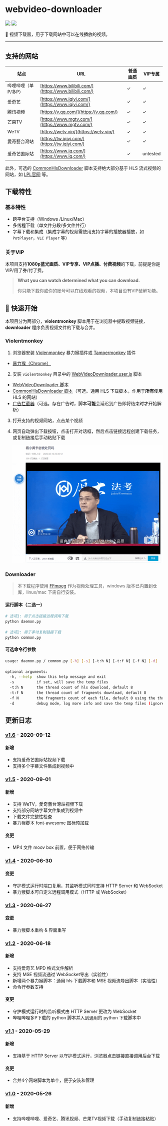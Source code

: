 # webvideo-downloader

![](https://img.shields.io/badge/platform-win%20%7C%20linux%20%7C%20osx-brightgreen) ![](https://img.shields.io/badge/python-%3E=%203.5.0-orange)

🚀 视频下载器，用于下载网站中可以在线播放的视频。

---

## 支持的网站

| 站点                                | URL                                                    | 普通画质 | VIP专属 |
| ------------------------------------- | ------------------------------------------------------ | -------- | ------- |
| 哔哩哔哩（单P/多P）                   | [https://www.bilibili.com/](https://www.bilibili.com/) | ✓        | ✓       |
| 爱奇艺     | [https://www.iqiyi.com/](https://www.iqiyi.com/)                       | ✓        | ✓       |
| 腾讯视频         | [https://v.qq.com/](https://v.qq.com/)                          | ✓        | ✓       |
| 芒果TV       | [https://www.mgtv.com/](https://www.mgtv.com/)                        | ✓        | ✓       |
| WeTV             | [https://wetv.vip/](https://wetv.vip/)                              | ✓        | ✓ |
| 愛奇藝台灣站 | [https://tw.iqiyi.com/](https://tw.iqiyi.com/)                  | ✓        | ✓       |
| 爱奇艺国际站   | [https://www.iq.com/](https://www.iq.com/)                    | ✓        | untested |

此外，可选的 [CommonHlsDownloader](https://github.com/jaysonlong/webvideo-downloader/raw/master/violentmonkey/CommonHlsDownloader.user.js) 脚本支持绝大部分基于 HLS 流式视频的网站，如 [LPL官网](https://lpl.qq.com/) 等。



## 下载特性

### 基本特性

- 跨平台支持（Windows /Linux/Mac）
- 多线程下载（单文件分段/多文件并行）
- 字幕下载和集成（集成字幕的视频需使用支持字幕的播放器播放，如 `PotPlayer`，`VLC Player` 等）

### 关于VIP

本项目支持**1080p蓝光画质、VIP专享、VIP点播、付费视频**的下载，前提是你是VIP/用了券/付了费。

> **What you can watch determined what you can download.**
>
> 你只能下载你或你的账号可以在线观看的视频，本项目没有VIP破解功能。



## 🔨 快速开始

本项目分为两部分，**violentmonkey** 脚本用于在浏览器中提取视频链接，**downloader** 程序负责视频文件的下载与合并。

### Violentmonkey

1. 浏览器安装 [Violenmonkey](https://violentmonkey.github.io/) 暴力猴插件或 [Tampermonkey](http://www.tampermonkey.net/) 插件

- [暴力猴（Chrome）](https://chrome.google.com/webstore/detail/violentmonkey/jinjaccalgkegednnccohejagnlnfdag)

2. 安装 `violentmonkey` 目录中的 [WebVideoDownloader.user.js](https://github.com/jaysonlong/webvideo-downloader/raw/master/violentmonkey/WebVideoDownloader.user.js) 脚本

- [WebVideoDownloader 脚本](https://github.com/jaysonlong/webvideo-downloader/raw/master/violentmonkey/WebVideoDownloader.user.js)
- [CommonHlsDownloader 脚本](https://github.com/jaysonlong/webvideo-downloader/raw/master/violentmonkey/CommonHlsDownloader.user.js)（可选。通用 HLS 下载脚本，作用于**所有**使用 HLS 的网站）
- [广告拦截器](https://chrome.google.com/webstore/detail/adguard-adblocker/bgnkhhnnamicmpeenaelnjfhikgbkllg)（可选。存在广告时，脚本**可能**会延迟到广告即将结束时才开始解析）

3. 打开支持的视频网站，点击某个视频

4. 网页自动弹出下载按钮，点击打开对话框，然后点击链接远程创建下载任务，或复制链接后手动粘贴下载

   ![bilibili](img/bilibili.gif)

### Downloader

> 本下载程序使用 [FFmpeg](https://ffmpeg.org/) 作为视频处理工具，windows 版本已内置到仓库，linux/mac 下需自行安装。

#### 运行脚本（二选一）

```bash
# 选项1: 用于点击链接远程调用下载
python daemon.py

# 选项2: 用于手动复制链接下载
python common.py
```

#### 可选命令行参数

```bash
usage: daemon.py / common.py [-h] [-s] [-t:h N] [-t:f N] [-f N] [-d]

optional arguments:
  -h, --help  show this help message and exit
  -s          if set, will save the temp files
  -t:h N      the thread count of hls download, default 8
  -t:f N      the thread count of fragments download, default 8
  -f N        the fragments count of each file, default 0 using the thread count
  -d          debug mode, log more info and save the temp files (ignore -s)
```



## 更新日志

### [v1.6] - 2020-09-12

#### 新增

- 支持爱奇艺国际站视频下载
- 支持多个字幕文件集成到视频中

### [v1.5] - 2020-09-01

#### 新增

- 支持 WeTV，愛奇藝台灣站视频下载
- 支持部分网站字幕文件集成到视频中
- 下载文件完整性检查
- 暴力猴脚本 font-awesome 图标预加载

#### 变更

- MP4 文件 moov box 前置，便于网络传输

### [v1.4] - 2020-06-30

#### 变更

- 守护模式运行时端口复用，其监听模式同时支持 HTTP Server 和 WebSocket
- 暴力猴脚本可自定义远程调用模式（HTTP 或 WebSocket）

### [v1.3] - 2020-06-27

#### 变更

- 暴力猴脚本重构 & 界面重写

### [v1.2] - 2020-06-18

#### 新增

- 支持爱奇艺 MPD 格式文件解析
- 支持 MSE 视频流通过 WebSocket导出（实验性）
- 新增两个暴力猴脚本：通用 hls 下载脚本和 MSE 视频流导出脚本（实验性）
- 命令行参数支持

#### 变更

- 守护模式运行时的监听模式由 HTTP Server 更改为 WebSocket 
- 哔哩哔哩多P下载的 python 脚本并入到通用的 python 下载脚本中

### [v1.1] - 2020-05-29

#### 新增

- 支持基于 HTTP Server 以守护模式运行，浏览器点击链接直接调用后台下载

#### 变更

- 合并4个网站脚本为单个，便于安装和管理

### [v1.0] - 2020-05-26

#### 新增

- 支持哔哩哔哩、爱奇艺、腾讯视频、芒果TV视频下载（手动复制链接粘贴）
  
[v1.6]: https://github.com/jaysonlong/webvideo-downloader/compare/v1.5...v1.6
[v1.5]: https://github.com/jaysonlong/webvideo-downloader/compare/v1.4...v1.5
[v1.4]: https://github.com/jaysonlong/webvideo-downloader/compare/v1.3...v1.4
[v1.3]: https://github.com/jaysonlong/webvideo-downloader/compare/v1.2...v1.3
[v1.2]: https://github.com/jaysonlong/webvideo-downloader/compare/v1.1...v1.2
[v1.1]: https://github.com/jaysonlong/webvideo-downloader/compare/v1.0...v1.1
[v1.0]: https://github.com/jaysonlong/webvideo-downloader/releases/tag/v1.0

